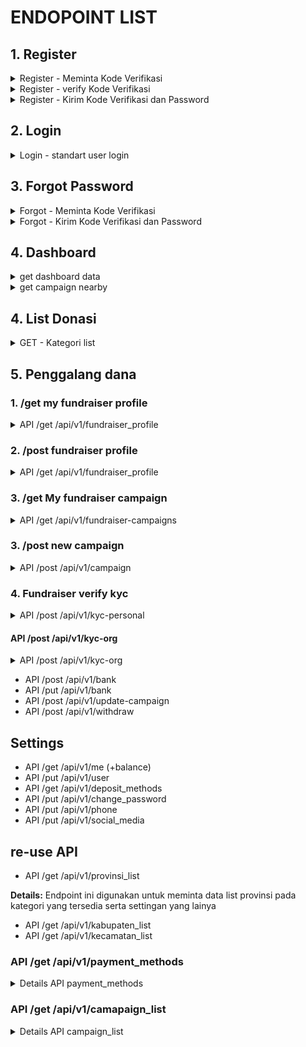 # ENDOPOINT LIST

## 1. Register

<details>
<summary>Register - Meminta Kode Verifikasi</summary>

Details Register - Meminta Kode Verifikasi <br>
**Endpoint:** POST /api/register/request-verification-code

Endpoint ini digunakan untuk meminta kode verifikasi melalui nomor telepon yang telah diinpost oleh pengguna.

**Request Body:**

```json
{
  "phone_number": "081234567890"
}
```

**Response valid:**

```json
{
  "message": "Verification code has been sent to 081234567890"
}
```

**Response notvalid:**

```json
{
  "error": "Invalid phone number",
  "message": "The provided phone number is not valid."
}
```

  </details>

<details>
<summary>Register - verify Kode Verifikasi</summary>

**Endpoint:** POST /api/register-verify-code

Endpoint ini digunakan untuk memverifikasi kode yang dikirimkan ke nomor HP pengguna selama proses registrasi.

**Request Body:**

```json
{
  "phone_number": "081234567890",
  "verification_code": "123456"
}
```

**Response (Verifikasi Sukses):**

```json
{
  "message": "Verification code is valid"
}
```

**Response (Verifikasi Gagal - Kode Tidak Valid):**

```json
{
  "error": "Invalid code",
  "message": "The provided verification code is not valid."
}
```

  </details>

<details>
<summary>Register - Kirim Kode Verifikasi dan Password</summary>

**Endpoint:** POST /api/register/verify-and-set-password

Endpoint ini digunakan untuk mengirimkan kode verifikasi dan password pengguna untuk menyelesaikan proses registrasi.

**Request Body:**

```json
{
  "phone_number": "081234567890",
  "verification_code": "123456",
  "password": "password123",
}
```

**Response valid:**

```json
{
  "message": "Registration successful",
  "user_id": 1,
  "phone_number": "081234567890",
  "access_token": "eyJhbGciOiJIUzI1NiIsInR5cCI6IkpXVCJ9.eyJ1c2VyX2lkIjoxLCJwaG9uZV9udW1iZXIiOiIwODEyMzQ1Njc4OTAiLCJpYXQiOjE2MzA3MzQ1OTEsImV4cCI6MTYzMDc0NjE5MX0.LicdxVmqpwPxGydzz3oGnAgt5kNR-LNQp-4GH6LAD0I"
}
```

**Response invalid:**

```json
{
  "error": "Invalid password",
  "message": "The password must be at least 8 characters long and contain a combination of letters, numbers, and special characters."
}

```

</details>

## 2. Login

<details>
<summary>Login - standart user login</summary>

**Endpoint:** POST /api/login

Endpoint ini digunakan untuk melakukan proses login pengguna.

**Request Body:**

```json
{
  "phone_number": "081234567890",
  "password": "password123"
}
```

**Response (Login Sukses):**

```json
{
  "message": "Login successful",
  "token": "eyJhbGciOiJIUzI1NiIsInR5cCI6IkpXVCJ9.eyJ1c2VyX2lkIjoxMjM0NTY3ODkwLCJpYXQiOjE2MzE3MzQ3MjN9.6hv9BFmQ9VY_MVr2fnJ78InGutFc4g_7COgV4vT8G6k"
}
```

**Response (Login Gagal - Kombinasi Nomor HP dan Password Salah):**

```json
{
  "error": "Invalid credentials",
  "message": "The provided phone number and password combination is invalid."
}
```

  </details>

## 3. Forgot Password

<details>
<summary>Forgot - Meminta Kode Verifikasi</summary>

**Endpoint:** POST /api/register/request-forgot-code

Endpoint ini digunakan untuk meminta kode verifikasi melalui nomor telepon yang telah diinpost oleh pengguna.

**Request Body:**

```json
{
  "phone_number": "081234567890"
}
```

**Response valid:**

```json
{
  "message": "Verification code has been sent to 081234567890"
}
```

**Response notvalid:**

```json
{
  "error": "Invalid phone number",
  "message": "The provided phone number is not valid pr not registered"
}
```

  </details>
<details>
<summary>Forgot - Kirim Kode Verifikasi dan Password</summary>

**Endpoint:** POST /api/register/forgot-and-set-password

Endpoint ini digunakan untuk mengirimkan kode verifikasi dan password pengguna untuk menyelesaikan proses forgot password.

**Request Body:**

```json
{
  "phone_number": "081234567890",
  "verification_code": "123456",
  "password": "password123",
}
```

**Response valid:**

```json
{
  "message": "Registration successful",
  "user_id": 1,
  "phone_number": "081234567890",
  "access_token": "eyJhbGciOiJIUzI1NiIsInR5cCI6IkpXVCJ9.eyJ1c2VyX2lkIjoxLCJwaG9uZV9udW1iZXIiOiIwODEyMzQ1Njc4OTAiLCJpYXQiOjE2MzA3MzQ1OTEsImV4cCI6MTYzMDc0NjE5MX0.LicdxVmqpwPxGydzz3oGnAgt5kNR-LNQp-4GH6LAD0I"
}
```

**Response invalid:**

```json
{
  "error": "Invalid password",
  "message": "The password must be at least 8 characters long and contain a combination of letters, numbers, and special characters."
}

```

  </details>

## 4. Dashboard

<details>
<summary> get dashboard data</summary>

**Endpoint: GET /dashboard**

**Response:**

```json
{
  "banners": [
    {
      "image": "https://example.com/banner1.jpg",
      "donation_id": 2
    },
    {
      "image": "https://example.com/banner2.jpg",
      "donation_id": 3
    },
    {
      "image": "https://example.com/banner3.jpg",
      "donation_id": 23
    },
    {
      "image": "https://example.com/banner4.jpg",
      "donation_id": 12
    },
    {
      "image": "https://example.com/banner5.jpg",
      "donation_id": 4
    }
  ],
  "statistics": {
    "total_donations": 1500,
    "total_donatur": 500,
    "total_campaigns": 100
  },
  "urgentCampaigns": [
    {
      "title": "Campaign 3",
      "deadline": "2023-06-30",
      "tittle": "Bantu Tetangga, Bantu Saudara",
      "fundraiser_name": "Fundraiser 3",
      "fundraiser_status": "org",
      "fundraiser_id": 3,
      "donation_id": 1,
      "banners":["https://example.com/banner5.jpg","https://example.com/banner5.jpg","https://example.com/banner5.jpg","https://example.com/banner5.jpg"],
      "location":{
          "desa":"nama desa",
          "kecamatan":"nama kecamatan",
          "kota":"nama kota", // kabupaten
          "provinsi":"nama provinsi" // provinsi
      },
      "fundraiser_id": 4,
      "donation_id": 2,
      "total_donation_needed": 20000,
      "total_conation_received": 10000
    },
    {
      "title": "Campaign 4",
      "tittle": "Bantu Tetangga, Bantu Saudara",
      "deadline": "2023-07-10",
      "fundraiser_name": "Fundraiser 4",
      "fundraiser_status": "personal",   
      "banners":["https://example.com/banner5.jpg","https://example.com/banner5.jpg","https://example.com/banner5.jpg","https://example.com/banner5.jpg"],
      "location":{
          "desa":"nama desa",
          "kecamatan":"nama kecamatan",
          "kota":"nama kota", // kabupaten
          "provinsi":"nama provinsi" // provinsi
      },
      "fundraiser_id": 4,
      "donation_id": 2,
      "total_donation_needed": 20000,
      "total_conation_received": 10000
    }
  ],
  "testimonials": [
    {
      "donorName": "Donor 1",
      "donationAmount": 100,
      "comment": "Great campaign!",
      "donation_id":4
    },
    {
      "donorName": "Donor 2",
      "donationAmount": 50,
      "comment": "Happy to contribute!",
      "donation_id": 4
    }
  ],
  "news": [
    {
      "type": "campaign",
      "creator": "Fundraiser 4",
      "tittle": "Update Pendistribusian dana ",
      "content": "Campaign 1 has reached 50% of its donation target.",
      "link_id": 2
    },
    {
      "type": "news",
      "creator": "Admin",
      "tittle": "Bantu Tetangga, Bantu Saudara",
      "content": "dengan berdonasi ke tetangga kita bisa mendapatkan hikmah secara langsung yaitu ..... ",
      "link_id": 323
    }
  ]
}
```

  </details>

<details>
<summary> get campaign nearby</summary>

**Endpoint: POST /campaigns/nearby**

**Request Body:**

</details>

## 4. List Donasi

<details>
<summary>GET - Kategori list</summary>

**Endpoint:** GET /api/v1/category_list

Endpoint ini digunakan untuk meminta list kategori

**Response valid:**

```json
{
  "data": [
    [
      {
        "category": "pendidikan",
        "icon": "example link"
      },
      {
        "category": "social",
        "icon": "example link"
      },
      {
        "category": "agama",
        "icon": "example link"
      },
      {
        "category": "pondok",
        "icon": "example link"
      },
      {
        "category": "tahfidz",
        "icon": "example link"
      },
      {
        "category": "dhuafa",
        "icon": "example link"
      }
    ]
  ]
}
```

</details>

## 5. Penggalang dana

### 1. /get my fundraiser profile

<details>
<summary> API /get /api/v1/fundraiser_profile <br>
 </summary>

Endpoint digunakan untuk mendapatkan detail fundraiser profile details, bank account, social media, visi-misi dll.<br>
**Response valid:**

  ```json
   {
    "fundraiser_profile": {
      "user_id": 123,
      "profile_picture_url": "https://example.com/profile-picture.jpg",
      "vision_mission": "To help those in need",
      "background": "Experienced fundraiser",
      "verified": "personal",
      "bank_accounts": [
        {
          "payment_method_id": 1,
          "account_number": "1234567890",
          "account_name": "yayasan peduli sesama",
          "is_verified": true,
        },
        {
          "payment_method_id": 2,
          "account_number": "0987654321",
          "account_name": "yayasan peduli sesama",
          "is_verified": false,
        }
      ],
      "contacts": {
        "id": 1,
        "website": "https://example.com",
        "instagram": "example_instagram",
        "youtube": "example_youtube",
        "facebook": "example_facebook",
        "twitter": "example_twitter"
      },
      "kyc_personal": {
        "full_name": "John Doe",
        "id_number": "1234567890",
        "address": "123 Main Street, City",
        "photo_id_front": "https://example.com/photo-id-front.jpg",
        "photo_id_back": "https://example.com/photo-id-back.jpg",
        "selfie_photo": "https://example.com/selfie-photo.jpg",
        "verification_status": "success",
      },
      "kyc_org": {
        "full_name": "John Doe",
        "id_number": "1234567890",
        "address": "123 Main Street, City",
        "photo_id_front": "https://example.com/photo-id-front.jpg",
        "photo_id_back": "https://example.com/photo-id-back.jpg",
        "selfie_photo": "https://example.com/selfie-photo.jpg",
        "verification_status": "pending",
      }
    }
  }

  ```

**Detail Field response**:

- `verified`: status user bisa berupa "not_verified", "personal", "org"
- `payment_method_id`: merujuk pada id payment methods yang tersedia, bisa di check di re-use api

</details>

### 2. /post fundraiser profile 

<details>
<summary> API /get /api/v1/fundraiser_profile <br>
 </summary>

Endpoint digunakan untuk mendapatkan detail fundraiser profile details, bank account, social media, visi-misi dll.<br>
**Response valid:**

  ```json
   {
    "fundraiser_profile": {
      "user_id": 123,
      "profile_picture_url": "https://example.com/profile-picture.jpg",
      "vision_mission": "To help those in need",
      "background": "Experienced fundraiser",
      "verified": "personal",
      "bank_accounts": [
        {
          "payment_method_id": 1,
          "account_number": "1234567890",
          "account_name": "yayasan peduli sesama",
          "is_verified": true,
        },
        {
          "payment_method_id": 2,
          "account_number": "0987654321",
          "account_name": "yayasan peduli sesama",
          "is_verified": false,
        }
      ],
      "contacts": {
        "id": 1,
        "website": "https://example.com",
        "instagram": "example_instagram",
        "youtube": "example_youtube",
        "facebook": "example_facebook",
        "twitter": "example_twitter"
      },
      "kyc_personal": {
        "full_name": "John Doe",
        "id_number": "1234567890",
        "address": "123 Main Street, City",
        "photo_id_front": "https://example.com/photo-id-front.jpg",
        "photo_id_back": "https://example.com/photo-id-back.jpg",
        "selfie_photo": "https://example.com/selfie-photo.jpg",
        "verification_status": "success",
      },
      "kyc_org": {
        "full_name": "John Doe",
        "id_number": "1234567890",
        "address": "123 Main Street, City",
        "photo_id_front": "https://example.com/photo-id-front.jpg",
        "photo_id_back": "https://example.com/photo-id-back.jpg",
        "selfie_photo": "https://example.com/selfie-photo.jpg",
        "verification_status": "pending",
      }
    }
  }

  ```

**Detail Field response**:

- `verified`: status user bisa berupa "not_verified", "personal", "org"
- `payment_method_id`: merujuk pada id payment methods yang tersedia, bisa di check di re-use api

</details>

### 3. /get My fundraiser campaign

<details>
<summary>API /get /api/v1/fundraiser-campaigns
 </summary>

   Endpoint digunakan untuk mendapatkan list fundraiser campigns.<br>
  **Response valid:**

```json
{
  "campaign": [
    {
      "title": "Campaign 3",
      "deadline": "2023-06-30",
      "tittle": "Bantu Tetangga, Bantu Saudara",
      "fundraiser_name": "Fundraiser 3",
      "fundraiser_status": "org",
      "fundraiser_id": 3,
      "donation_id": 1,
      "banners": [
        "https://example.com/banner5.jpg",
        "https://example.com/banner5.jpg",
        "https://example.com/banner5.jpg",
        "https://example.com/banner5.jpg"
      ],
      "location": {
        "desa": "nama desa",
        "kecamatan": "nama kecamatan",
        "kota": "nama kota", // kabupaten
        "provinsi": "nama provinsi" // provinsi
      },
      "fundraiser_id": 4,
      "donation_id": 2,
      "total_donation_needed": 20000,
      "total_conation_received": 10000
    },
    {
      "title": "Campaign 4",
      "tittle": "Bantu Tetangga, Bantu Saudara",
      "deadline": "2023-07-10",
      "fundraiser_name": "Fundraiser 4",
      "fundraiser_status": "personal",
      "banners": [
        "https://example.com/banner5.jpg",
        "https://example.com/banner5.jpg",
        "https://example.com/banner5.jpg",
        "https://example.com/banner5.jpg"
      ],
      "location": {
        "desa": "nama desa",
        "kecamatan": "nama kecamatan",
        "kota": "nama kota", // kabupaten
        "provinsi": "nama provinsi" // provinsi
      },
      "fundraiser_id": 4,
      "donation_id": 2,
      "total_donation_needed": 20000,
      "total_conation_received": 10000
    }
  ]
}
```

</details>

### 3. /post new campaign

<details>
<summary>API /post /api/v1/campaign
 </summary>

   Endpoint digunakan untuk mendapatkan list fundraiser campigns.<br>
  **Response valid:**

```json
{
  "campaign": [
    {
      "title": "Campaign 3",
      "deadline": "2023-06-30",
      "tittle": "Bantu Tetangga, Bantu Saudara",
      "fundraiser_name": "Fundraiser 3",
      "fundraiser_status": "org",
      "fundraiser_id": 3,
      "donation_id": 1,
      "banners": [
        "https://example.com/banner5.jpg",
        "https://example.com/banner5.jpg",
        "https://example.com/banner5.jpg",
        "https://example.com/banner5.jpg"
      ],
      "location": {
        "desa": "nama desa",
        "kecamatan": "nama kecamatan",
        "kota": "nama kota", // kabupaten
        "provinsi": "nama provinsi" // provinsi
      },
      "fundraiser_id": 4,
      "donation_id": 2,
      "total_donation_needed": 20000,
      "total_conation_received": 10000
    },
    {
      "title": "Campaign 4",
      "tittle": "Bantu Tetangga, Bantu Saudara",
      "deadline": "2023-07-10",
      "fundraiser_name": "Fundraiser 4",
      "fundraiser_status": "personal",
      "banners": [
        "https://example.com/banner5.jpg",
        "https://example.com/banner5.jpg",
        "https://example.com/banner5.jpg",
        "https://example.com/banner5.jpg"
      ],
      "location": {
        "desa": "nama desa",
        "kecamatan": "nama kecamatan",
        "kota": "nama kota", // kabupaten
        "provinsi": "nama provinsi" // provinsi
      },
      "fundraiser_id": 4,
      "donation_id": 2,
      "total_donation_needed": 20000,
      "total_conation_received": 10000
    }
  ]
}
```

</details>

### 4. Fundraiser verify kyc

<details>
<summary>API /post /api/v1/kyc-personal
</summary>

**Details:**
  Endpoint ini digunakan untuk memverifikasi data KYC fundraiser

**Request Body:**

```json
{
  "fundraiser_id": 123,
  "full_name": "John Doe",
  "id_number": "1234567890",
  "address": "123 Main Street, City",
  "desa_id": 211,
  "photo_id_front": "photo-id-front.jpg",
  "photo_id_back": "photo-id-back.jpg",
  "selfie_photo": "selfie-photo.jpg"
}
```

**Response valid:**

```json
{
  "status": "success",
  "message": "KYC verification request has been submitted successfully.",
  "data": {
    "verification_status": "pending"
  }
}
```

**Response notvalid:**

```json
{
  "status": "error",
  "message": "Ukuran file tidak sesuai dengan persyaratan.",
  "errors": [
    {
      "field": "file",
      "message": "Ukuran file harus antara 100KB hingga 10MB."
    }
  ]
}
```
```json
{
  "status": "error",
  "message": "Tipe file tidak sesuai dengan persyaratan.",
  "errors": [
    {
      "field": "file",
      "message": "Tipe file yang diunggah harus dalam format JPG, PNG, atau JPEG."
    }
  ]
}

```json
{
  "status": "error",
  "message": "kelurahan is not valid",
}
```
</details>

#### API /post /api/v1/kyc-org
<details>
<summary> API /post /api/v1/kyc-org
</summary>

**Details:**
  Endpoint ini digunakan untuk memverifikasi data KYC fundraiser

**Request Body:**

```json
{
  "fundraiser_id": 123,
  "full_name": "John Doe",
  "id_number": "1234567890",
  "address": "123 Main Street, City",
  "desa_id": 211,
  "photo_id_front": "photo-id-front.jpg",
  "photo_id_back": "photo-id-back.jpg",
  "selfie_photo": "selfie-photo.jpg"
}
```

**Response valid:**

```json
{
  "message": "Verification code has been sent to 081234567890"
}
```

**Response notvalid:**

```json
{
  "status": "error",
  "message": "Ukuran file tidak sesuai dengan persyaratan.",
  "errors": [
    {
      "field": "file",
      "message": "Ukuran file harus antara 100KB hingga 10MB."
    }
  ]
}
```
```json
{
  "status": "error",
  "message": "Tipe file tidak sesuai dengan persyaratan.",
  "errors": [
    {
      "field": "file",
      "message": "Tipe file yang diunggah harus dalam format JPG, PNG, atau JPEG."
    }
  ]
}

```json
{
  "status": "error",
  "message": "kelurahan is not valid",
}
```
</details>
</details>



- API /post /api/v1/bank
- API /put /api/v1/bank
- API /post /api/v1/update-campaign
- API /post /api/v1/withdraw

## Settings

- API /get /api/v1/me  (+balance)
- API /put /api/v1/user
- API /get /api/v1/deposit_methods
- API /put /api/v1/change_password
- API /put /api/v1/phone
- API /put /api/v1/social_media

## re-use API

- API /get /api/v1/provinsi_list<br>

**Details:**
  Endpoint ini digunakan untuk meminta data list provinsi pada kategori yang tersedia serta settingan yang lainya

- API /get /api/v1/kabupaten_list<br>
- API /get /api/v1/kecamatan_list<br>

### API /get /api/v1/payment_methods

<details>
<summary> Details API payment_methods</summary>

**Details:**
  Endpoint ini digunakan untuk meminta payment mothods yang tersedia

  **Response valid:**

  ```json
{
  "data": [
    {
      "id": 1,
      "method_code": "bank1",
      "method_type": "bank",
      "minimum_deposit": 1000.00,
      "minimum_withdrawal": 500.00,
      "enable_deposit": true,
      "enable_withdrawal": true,
      "url_logo": "https://example.com/bank1-logo.png"
    },
    {
      "id": 2,
      "method_code": "ewallet1",
      "method_type": "e-wallet",
      "minimum_deposit": 500.00,
      "minimum_withdrawal": 100.00,
      "enable_deposit": true,
      "enable_withdrawal": true,
      "url_logo": "https://example.com/ewallet1-logo.png"
    },
    {
      "id": 3,
      "method_code": "bank2",
      "method_type": "bank",
      "minimum_deposit": 2000.00,
      "minimum_withdrawal": 1000.00,
      "enable_deposit": true,
      "enable_withdrawal": true,
      "url_logo": "https://example.com/bank2-logo.png"
    },
    {
      "id": 4,
      "method_code": "ewallet2",
      "method_type": "e-wallet",
      "minimum_deposit": 100.00,
      "minimum_withdrawal": 50.00,
      "enable_deposit": true,
      "enable_withdrawal": true,
      "url_logo": "https://example.com/ewallet2-logo.png"
    }
  ]
}
  ```

</details>

### API /get /api/v1/camapaign_list

<details>
<summary>Details API campaign_list</summary>

**Details:**
  Endpoint ini digunakan untuk meminta data campaign berdasarkan filter yang diminita users

**Endpoint:**

  ```json
  GET /api/campaign_list?category=pendidikan,tahfidz&deadline=true&fundraiser=org&minimum=1000000&maximum=10000000000&kabupaten=semarang
  ```

**Detail Field params**:

- `category`: dipakai untuk kategori berupa array yang diformat dengan koma
- `deadline`: parameter true/false dimana jika true maka akan muncul data campaign yang hampir selesai.
- `fundraiser`: status fundraiser bisa org/personal.
- `minimum`: filter berdasarkan minimal `total_donation_needed` dalam campaign
- `maximum`: filter berdasarkan maximum `total_donation_needed` dalam campaign
- `provinsi`: filter berdasarkan maximum `total_donation_needed` dalam campaign
- `kabupaten`: filter berdasarkan maximum `total_donation_needed` dalam campaign
- `kecamatan`: filter berdasarkan maximum `total_donation_needed` dalam campaign
- `desa`: filter berdasarkan maximum `total_donation_needed` dalam campaign

  Endpoint ini digunakan untuk meminta data berdasarkan pada kategori yang tersedia serta settingan yang lainya

  **Response valid:**

  ```json
    {
        "data": {
            "campaign": [
                {
                    "title": "Campaign 3",
                    "deadline": "2023-06-30",
                    "tittle": "Bantu Tetangga, Bantu Saudara",
                    "fundraiser_name": "Fundraiser 3",
                    "fundraiser_status": "org",
                    "fundraiser_id": 3,
                    "donation_id": 1,
                    "banners": [
                      "https://example.com/banner5.jpg",
                        "https://example.com/banner5.jpg",
                        "https://example.com/banner5.jpg",
                        "https://example.com/banner5.jpg"
                    ],
                    "location": {
                      "desa": "nama desa",
                        "kecamatan": "nama kecamatan",
                        "kota": "nama kota", // kabupaten
                        "provinsi": "nama provinsi" // provinsi
                    },
                    "fundraiser_id": 4,
                    "donation_id": 2,
                    "total_donation_needed": 20000,
                    "total_conation_received": 10000
                },
                {
                  "title": "Campaign 4",
                    "tittle": "Bantu Tetangga, Bantu Saudara",
                    "deadline": "2023-07-10",
                    "fundraiser_name": "Fundraiser 4",
                    "fundraiser_status": "personal",
                    "banners": [
                      "https://example.com/banner5.jpg", 
                        "https://example.com/banner5.jpg",
                        "https://example.com/banner5.jpg",
                        "https://example.com/banner5.jpg"
                    ],
                    "location": {
                      "desa": "nama desa",
                        "kecamatan": "nama kecamatan",
                        "kota": "nama kota", // kabupaten
                        "provinsi": "nama provinsi" // provinsi
                    },
                    "fundraiser_id": 4,
                    "donation_id": 2,
                    "total_donation_needed": 20000,
                    "total_conation_received": 10000
                }
            ],
            "nearby_campaign": [
              {
                "title": "Campaign 3",
                    "deadline": "2023-06-30",
                    "tittle": "Bantu Tetangga, Bantu Saudara",
                    "fundraiser_name": "Fundraiser 3",
                    "fundraiser_status": "org",
                    "fundraiser_id": 3,
                    "donation_id": 1,
                    "banners": [
                        "https://example.com/banner5.jpg",
                        "https://example.com/banner5.jpg",
                        "https://example.com/banner5.jpg",
                        "https://example.com/banner5.jpg"
                    ],
                    "location": {
                      "desa": "nama desa",
                        "kecamatan": "nama kecamatan",
                        "kota": "nama kota", // kabupaten
                        "provinsi": "nama provinsi" // provinsi
                    },
                    "fundraiser_id": 4,
                    "donation_id": 2,
                    "total_donation_needed": 20000,
                    "total_conation_received": 10000
                },
                {
                  "title": "Campaign 4",
                    "tittle": "Bantu Tetangga, Bantu Saudara",
                    "deadline": "2023-07-10",
                    "fundraiser_name": "Fundraiser 4",
                    "fundraiser_status": "personal",
                    "banners": [
                      "https://example.com/banner5.jpg",
                        "https://example.com/banner5.jpg",
                        "https://example.com/banner5.jpg",
                        "https://example.com/banner5.jpg"
                    ],
                    "location": {
                      "desa": "nama desa",
                        "kecamatan": "nama kecamatan",
                        "kota": "nama kota", // kabupaten
                        "provinsi": "nama provinsi" // provinsi
                    },
                    "fundraiser_id": 4,
                    "donation_id": 2,
                    "total_donation_needed": 20000,
                    "total_conation_received": 10000
                }
            ]
        }
    }  
  ```

- `nearby_campaign`: merupakan response yang muncul jika user memilih lokasi, nearby campaign merupakan daerah yang masih dalam 1 kecamatan atau kabupaten atau provinsi

</details>
